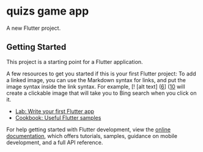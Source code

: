 # quizs game app 

A new Flutter project.

## Getting Started

This project is a starting point for a Flutter application.

A few resources to get you started if this is your first Flutter project:
To add a linked image, you can use the Markdown syntax for links, and put the image syntax inside the link syntax. For example, [! [alt text] ([6](https://github.com/zeftawyapps/quizs-game-app/blob/master/quiz/Screenshot_2023-10-17-11-57-18-43_42c17d524df30ba81cdddad866a78249.jpg)] ([10](https://bing.com/search?q=) will create a clickable image that will take you to Bing search when you click on it.
- [Lab: Write your first Flutter app](https://docs.flutter.dev/get-started/codelab)
- [Cookbook: Useful Flutter samples](https://docs.flutter.dev/cookbook)

For help getting started with Flutter development, view the
[online documentation](https://docs.flutter.dev/), which offers tutorials,
samples, guidance on mobile development, and a full API reference.
